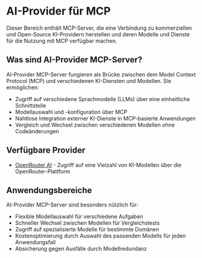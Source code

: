 # AI-Provider für MCP

Dieser Bereich enthält MCP-Server, die eine Verbindung zu kommerziellen und Open-Source KI-Providern herstellen und deren Modelle und Dienste für die Nutzung mit MCP verfügbar machen.

## Was sind AI-Provider MCP-Server?

AI-Provider MCP-Server fungieren als Brücke zwischen dem Model Context Protocol (MCP) und verschiedenen KI-Diensten und Modellen. Sie ermöglichen:

- Zugriff auf verschiedene Sprachmodelle (LLMs) über eine einheitliche Schnittstelle
- Modellauswahl und -konfiguration über MCP
- Nahtlose Integration externer KI-Dienste in MCP-basierte Anwendungen
- Vergleich und Wechsel zwischen verschiedenen Modellen ohne Codeänderungen

## Verfügbare Provider

- [OpenRouter AI](./openrouter/index.md) - Zugriff auf eine Vielzahl von KI-Modellen über die OpenRouter-Plattform

## Anwendungsbereiche

AI-Provider MCP-Server sind besonders nützlich für:

- Flexible Modellauswahl für verschiedene Aufgaben
- Schneller Wechsel zwischen Modellen für Vergleichstests
- Zugriff auf spezialisierte Modelle für bestimmte Domänen
- Kostenoptimierung durch Auswahl des passenden Modells für jeden Anwendungsfall
- Absicherung gegen Ausfälle durch Modellredundanz 